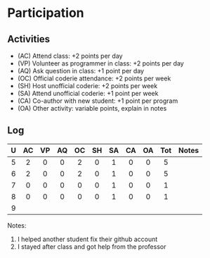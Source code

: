 Participation
=============

## Activities ## 

+ (AC) Attend class: +2 points per day
+ (VP) Volunteer as programmer in class: +2 points per day
+ (AQ) Ask question in class: +1 point per day
+ (OC) Official coderie attendance: +2 points per week
+ (SH) Host unofficial coderie: +2 points per week
+ (SA) Attend unofficial coderie: +1 point per week
+ (CA) Co-author with new student: +1 point per program
+ (OA) Other activity: variable points, explain in notes

## Log ##

| U | AC | VP | AQ | OC | SH | SA | CA | OA | Tot | Notes|
|:-:|:--:|:--:|:--:|:--:|:--:|:--:|:--:|:--:|:---:|:--------|
| 5 |  2 |  0 |  0 |  2 |  0 |  1 |  0 |  0 |  5  |         |
| 6 |  2 |  0 |  0 |  2 |  0 |  1 |  0 |  0 |  5  |         |
| 7 |  0 |  0 |  0 |  0 |  0 |  1 |  0 |  0 |  1  |         |
| 8 |  0 |  0 |  0 |  0 |  0 |  1 |  0 |  0 |  1  |         |
| 9 |    |    |    |    |    |    |    |    |     |         |

Notes:

1. I helped another student fix their github account
2. I stayed after class and got help from the professor
